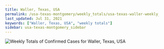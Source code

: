 ```yaml
---
title: Waller, Texas, USA
permalink: /usa-texas-montgomery/weekly_totals/usa-texas-waller-weekly_totals.html
last_updated: Jul 31, 2021
keywords: ["Waller, Texas, USA", "weekly totals"]
sidebar: usa-texas-montgomery_sidebar
---
```


![Weekly Totals of Confirmed Cases for Waller, Texas, USA](/covid_tracker/images/graphs/usa-texas-waller-weekly_totals_graph.png)
